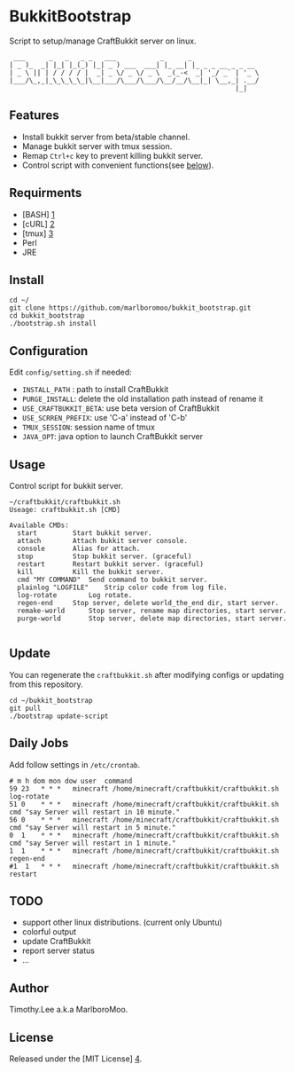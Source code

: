 # BukkitBootstrap
Script to setup/manage CraftBukkit server on linux.
```
 ___      _   _   _ _   ___           _      _                 
| _ )_  _| |_| |_(_) |_| _ ) ___  ___| |_ __| |_ _ _ __ _ _ __ 
| _ \ || | / / / / |  _| _ \/ _ \/ _ \  _(_-<  _| '_/ _` | '_ \
|___/\_,_|_\_\_\_\_|\__|___/\___/\___/\__/__/\__|_| \__,_| .__/
                                                         |_|   
```
## Features
 - Install bukkit server from beta/stable channel.
 - Manage bukkit server with tmux session.
 - Remap `Ctrl+c` key to prevent killing bukkit server.
 - Control script with convenient functions(see [below](#useage)).

## Requirments 
 - [BASH] [1]
 - [cURL] [2]
 - [tmux] [3]
 - Perl
 - JRE
                                                                                
## Install
```
cd ~/
git clone https://github.com/marlboromoo/bukkit_bootstrap.git
cd bukkit_bootstrap
./bootstrap.sh install

```

## Configuration
Edit `config/setting.sh` if needed:
 - `INSTALL_PATH` : path to install CraftBukkit
 - `PURGE_INSTALL`: delete the old installation path instead of rename it
 - `USE_CRAFTBUKKIT_BETA`: use beta version of CraftBukkit
 - `USE_SCRREN_PREFIX`: use 'C-a' instead of 'C-b'
 - `TMUX_SESSION`: session name of tmux
 - `JAVA_OPT`: java option to launch CraftBukkit server

## Usage
Control script for bukkit server.
```
~/craftbukkit/craftbukkit.sh 
Useage: craftbukkit.sh [CMD]

Available CMDs:
  start			Start bukkit server.
  attach		Attach bukkit server console.
  console		Alias for attach.
  stop			Stop bukkit server. (graceful)
  restart		Restart bukkit server. (graceful)
  kill			Kill the bukkit server.
  cmd "MY COMMAND"	Send command to bukkit server.
  plainlog "LOGFILE"	Strip color code from log file.
  log-rotate		Log rotate.
  regen-end		Stop server, delete world_the_end dir, start server.
  remake-world		Stop server, rename map directories, start server.
  purge-world		Stop server, delete map directories, start server.
 
```

## Update
You can regenerate the `craftbukkit.sh` after modifying configs or updating from this repository.
```
cd ~/bukkit_bootstrap
git pull
./bootstrap update-script
```

## Daily Jobs
Add follow settings in `/etc/crontab`.
```
# m h dom mon dow user	command
59 23	* * *   minecraft /home/minecraft/craftbukkit/craftbukkit.sh log-rotate
51 0	* * *   minecraft /home/minecraft/craftbukkit/craftbukkit.sh cmd "say Server will restart in 10 minute."
56 0	* * *   minecraft /home/minecraft/craftbukkit/craftbukkit.sh cmd "say Server will restart in 5 minute."
0  1	* * *   minecraft /home/minecraft/craftbukkit/craftbukkit.sh cmd "say Server will restart in 1 minute."
1  1	* * *   minecraft /home/minecraft/craftbukkit/craftbukkit.sh regen-end
#1  1	* * *   minecraft /home/minecraft/craftbukkit/craftbukkit.sh restart
```

## TODO
 - support other linux distributions. (current only Ubuntu)
 - colorful output
 - update CraftBukkit
 - report server status
 - ...

## Author                                                                       
Timothy.Lee a.k.a MarlboroMoo.                                                  
                                                                                
## License                                                                      
Released under the [MIT License] [4].                                           
                                                                                
  [1]: http://tiswww.case.edu/php/chet/bash/bashtop.html "BASH"
  [2]: http://curl.haxx.se/ "cURL"
  [3]: http://tmux.sourceforge.net/ "tmux"
  [4]: http://opensource.org/licenses/MIT   "MIT License"
